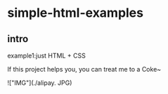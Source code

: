 # simple-html-examples

## intro

example1:just HTML + CSS 

If this project helps you, you can treat me to a Coke~

!["IMG"](./alipay. JPG)

